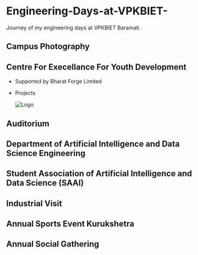 
# Engineering-Days-at-VPKBIET-
Journey of my engineering days at VPKBIET Baramati .

##  Campus Photography

## Centre For Execellance For Youth Development 

- Supported by Bharat Forge Limited

- Projects

  ![Logo]()

## Auditorium 

## Department of Artificial Intelligence and Data Science Engineering 

## Student Association of Artificial Intelligence and Data Science (SAAI)
## Industrial Visit 

## Annual Sports Event Kurukshetra

## Annual Social Gathering 

## 



